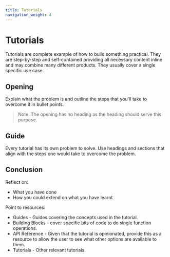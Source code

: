 ```yaml
---
title: Tutorials
navigation_weight: 4
---
```


# Tutorials

Tutorials are complete example of how to build something practical. They are step-by-step and self-contained providing all necessary content inline and may combine many different products. They usually cover a single specific use case.

## Opening

Explain what the problem is and outline the steps that you'll take to overcome it in bullet points.

> Note: The opening has no heading as the heading should serve this purpose.

## Guide

Every tutorial has its own problem to solve. Use headings and sections that align with the steps one would take to overcome the problem.

## Conclusion

Reflect on:

* What you have done
* How you could extend on what you have learnt

Point to resources:

* Guides - Guides covering the concepts used in the tutorial.
* Building Blocks - cover specific bits of code to do single function operations.
* API Reference - Given that the tutorial is opinionated, provide this as a resource to allow the user to see what other options are available to them.
* Tutorials - Other relevant tutorials.
